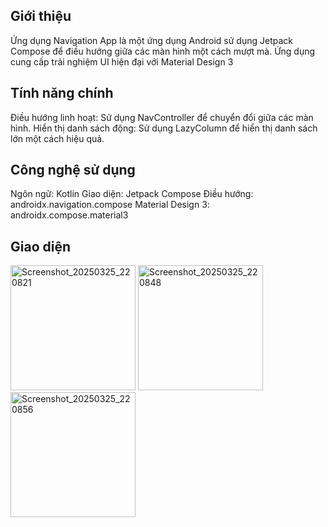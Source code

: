## Giới thiệu
Ứng dụng Navigation App là một ứng dụng Android sử dụng Jetpack Compose để điều hướng giữa các màn hình một cách mượt mà. 
Ứng dụng cung cấp trải nghiệm UI hiện đại với Material Design 3

## Tính năng chính
Điều hướng linh hoạt: Sử dụng NavController để chuyển đổi giữa các màn hình.
Hiển thị danh sách động: Sử dụng LazyColumn để hiển thị danh sách lớn một cách hiệu quả.

## Công nghệ sử dụng
Ngôn ngữ: Kotlin
Giao diện: Jetpack Compose
Điều hướng: androidx.navigation.compose
Material Design 3: androidx.compose.material3

## Giao diện
<img width="200" alt="Screenshot_20250325_220821" src="https://github.com/user-attachments/assets/7146ed07-3a7b-416e-8969-6172e249122d" />
<img width="200" alt="Screenshot_20250325_220848" src="https://github.com/user-attachments/assets/bb1d4560-5a50-4753-ab12-e4499128e1e1" />
<img width="200" alt="Screenshot_20250325_220856" src="https://github.com/user-attachments/assets/1f954860-313b-435c-acd2-2c63cbf2a638" />


